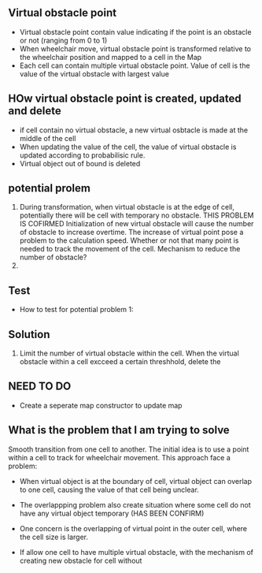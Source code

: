## Virtual obstacle point
- Virtual obstacle point contain value indicating if the point is an obstacle or not (ranging from 0 to 1)
- When wheelchair move, virtual obstacle point is transformed relative to the wheelchair position and mapped to a cell in the Map
- Each cell can contain multiple virtual obstacle point. Value of cell is the value of the virtual obstacle with largest value

## HOw virtual obstacle point is created, updated and delete
- if cell contain no virtual obstacle, a new virtual osbtacle is made at the middle of the cell
- When updating the value of the cell, the value of virtual obstacle is updated according to probabilisic rule.  
- Virtual object out of bound is deleted

## potential prolem
1. During transformation, when virtual obstacle is at the edge of cell, potentially there will be cell with temporary no obstacle. THIS PROBLEM IS COFIRMED
Initialization of new virtual obstacle will cause the number of obstacle to increase overtime. The increase of virtual point pose a problem to the calculation speed. Whether or not that many point is needed to track the movement of the cell. Mechanism to reduce the number of obstacle?
2. 

## Test
- How to test for potential problem 1:

## Solution
1. Limit the number of virtual  obstacle within the cell. When the virtual obstacle within a cell excceed a certain threshhold, delete the 

## NEED TO DO
- Create a seperate map constructor to update map


## What is the problem that I am trying to solve
Smooth transition from one cell to another. The initial idea is to use a point within a cell to track for wheelchair movement. This approach face a problem:
- When virtual object is at the boundary of cell, virtual object can overlap to one cell, causing the value of that cell being unclear.
- The overlappping problem also create situation where some cell do not have any virtual object temporary (HAS BEEN CONFIRM)
- One concern is the overlapping of virtual point in the outer cell, where the cell size is larger.

- If allow one cell to have multiple virtual obstacle, with the mechanism of creating new obstacle for cell without 